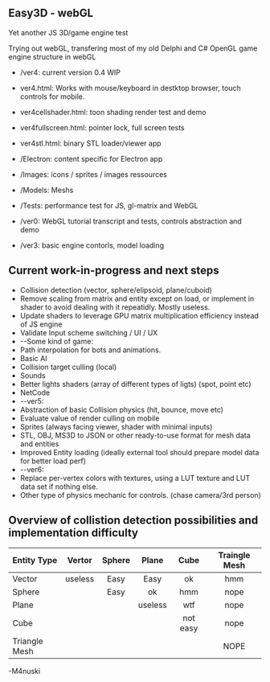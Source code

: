 Easy3D - webGL
----------
Yet another JS 3D/game engine test

Trying out webGL, transfering most of my old Delphi and C# OpenGL game engine structure in webGL

* /ver4: current version 0.4 WIP
* ver4.html: Works with mouse/keyboard in destktop browser, touch controls for mobile.
* ver4cellshader.html: toon shading render test and demo
* ver4fullscreen.html: pointer lock, full screen tests
* ver4stl.html: binary STL loader/viewer app 

* /Electron: content specific for Electron app
* /Images: icons / sprites / images ressources
* /Models: Meshs
* /Tests: performance test for JS, gl-matrix and WebGL
* /ver0: WebGL tutorial transcript and tests, controls abstraction and demo
* /ver3: basic engine contorls, model loading

Current work-in-progress and next steps
----------
* Collision detection (vector, sphere/elipsoid, plane/cuboid)
* Remove scaling from matrix and entity except on load, or implement in shader to avoid dealing with it repeatidly. Mostly useless.
* Update shaders to leverage GPU matrix multiplication efficiency instead of JS engine
* Validate Input scheme switching / UI / UX
* --Some kind of game:
* Path interpolation for bots and animations.
* Basic AI
* Collision target culling (local)
* Sounds
* Better lights shaders (array of different types of ligts) (spot, point etc)
* NetCode
* --ver5:
* Abstraction of basic Collision physics (hit, bounce, move etc)
* Evaluate value of render culling on mobile
* Sprites (always facing viewer, shader with minimal inputs)
* STL, OBJ, MS3D to JSON or other ready-to-use format for mesh data and entities
* Improved Entity loading (ideally external tool should prepare model data for better load perf)
* --ver6:
* Replace per-vertex colors with textures, using a LUT texture and LUT data set if nothing else.
* Other type of physics mechanic for controls. (chase camera/3rd person)

Overview of collistion detection possibilities and implementation difficulty
-----------

| Entity Type   | Vertor  | Sphere | Plane | Cube | Traingle Mesh |
|:------------- |:-------:|:------:|:-----:|:----:|:-------------:|
| Vector        | useless |  Easy  | Easy  |  ok  |  hmm |
| Sphere        |         |  Easy  |  ok   |  hmm | nope |
| Plane         |         |        |  useless | wtf | nope |
| Cube          |         |        |       | not easy | nope |
| Triangle Mesh |         |        |       |       | NOPE |

-M4nuski
